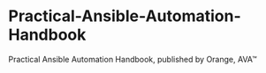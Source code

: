 # Practical-Ansible-Automation-Handbook
Practical Ansible Automation Handbook, published by Orange, AVA™
